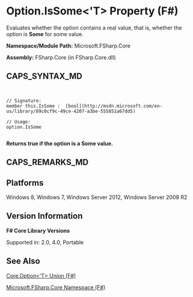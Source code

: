 # Option.IsSome<'T> Property (F#)

Evaluates whether the option contains a real value, that is, whether the option is **Some** for some value.

**Namespace/Module Path:** Microsoft.FSharp.Core

**Assembly:** FSharp.Core (in FSharp.Core.dll)


## CAPS_SYNTAX_MD



```


// Signature:
member this.IsSome :  [bool](http://msdn.microsoft.com/en-us/library/89c0cf9c-49ce-4207-a3be-555851a67dd5)

// Usage:
option.IsSome


```


**Returns true if the option is a Some value.**
## CAPS_REMARKS_MD

## Platforms
Windows 8, Windows 7, Windows Server 2012, Windows Server 2008 R2


## Version Information
**F# Core Library Versions**

Supported in: 2.0, 4.0, Portable




## See Also
[Core.Option&#60;'T&#62; Union &#40;F&#35;&#41;](Core.Option+%27T+Union+%28F%23%29.md)

[Microsoft.FSharp.Core Namespace &#40;F&#35;&#41;](Microsoft.FSharp.Core+Namespace+%28F%23%29.md)

